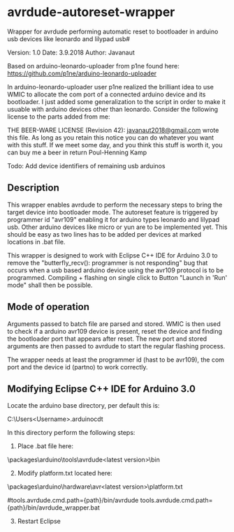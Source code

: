 # avrdude-autoreset-wrapper

Wrapper for avrdude performing automatic reset to bootloader
in arduino usb devices like leonardo and lilypad usb#

Version: 1.0
Date: 3.9.2018
Author: Javanaut

Based on arduino-leonardo-uploader from p1ne found here:
https://github.com/p1ne/arduino-leonardo-uploader

In arduino-leonardo-uploader user p1ne realized the brilliant idea to use WMIC
to allocate the com port of a connected arduino device and its bootloader.
I just added some generalization to the script in order to make it usuable
with arduino devices other than leonardo. Consider the following license to
the parts added from me:

THE BEER-WARE LICENSE (Revision 42):
<javanaut2018@gmail.com> wrote this file. As long as you retain this notice you
can do whatever you want with this stuff. If we meet some day, and you think
this stuff is worth it, you can buy me a beer in return Poul-Henning Kamp

Todo:
Add device identifiers of remaining usb arduinos

Description
-----------

This wrapper enables avrdude to perform the necessary steps to bring the target
device into bootloader mode. The autoreset feature is triggered by programmer
id "avr109" enabling it for arduino types leonardo and lilypad usb. Other arduino
devices like micro or yun are to be implemented yet. This should be easy as two
lines has to be added per devices at marked locations in .bat file.

This wrapper is designed to work with Eclipse C++ IDE for Arduino 3.0 to remove the
"butterfly_recv(): programmer is not responding" bug that occurs when a usb based
arduino device using the avr109 protocol is to be programmed. Compiling + flashing on
single click to Button "Launch in 'Run' mode" shall then be possible.

Mode of operation
-----------------

Arguments passed to batch file are parsed and stored. WMIC is then used to
check if a arduino avr109 device is present, reset the device and finding the 
bootloader port that appears after reset. The new port and stored arguments
are then passed to avrdude to start the regular flashing process.

The wrapper needs at least the programmer id (hast to be avr109), the com port
and the device id (partno) to work correctly.

Modifying Eclipse C++ IDE for Arduino 3.0
-----------------------------------------

Locate the arduino base directory, per default this is:

C:\Users\<Username>\.arduinocdt

In this directory perform the following steps:

1. Place .bat file here:

\packages\arduino\tools\avrdude\<latest version>\bin

2. Modify platform.txt located here:

\packages\arduino\hardware\avr\<latest version>\platform.txt

#tools.avrdude.cmd.path={path}/bin/avrdude
tools.avrdude.cmd.path={path}/bin/avrdude_wrapper.bat

3. Restart Eclipse